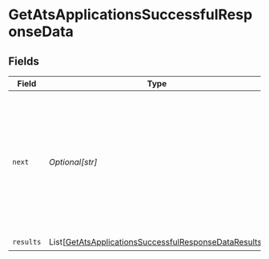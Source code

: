 # GetAtsApplicationsSuccessfulResponseData


## Fields

| Field                                                                                                                                   | Type                                                                                                                                    | Required                                                                                                                                | Description                                                                                                                             |
| --------------------------------------------------------------------------------------------------------------------------------------- | --------------------------------------------------------------------------------------------------------------------------------------- | --------------------------------------------------------------------------------------------------------------------------------------- | --------------------------------------------------------------------------------------------------------------------------------------- |
| `next`                                                                                                                                  | *Optional[str]*                                                                                                                         | :heavy_check_mark:                                                                                                                      | Cursor string that can be passed to the `cursor` query parameter to get the next page. If this is `null`, then there are no more pages. |
| `results`                                                                                                                               | List[[GetAtsApplicationsSuccessfulResponseDataResults](../../models/shared/getatsapplicationssuccessfulresponsedataresults.md)]         | :heavy_check_mark:                                                                                                                      | N/A                                                                                                                                     |